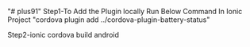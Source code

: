 "# plus91" Step1-To Add the Plugin locally Run Below Command In Ionic Project "cordova plugin add ../cordova-plugin-battery-status"

Step2-ionic cordova build android
